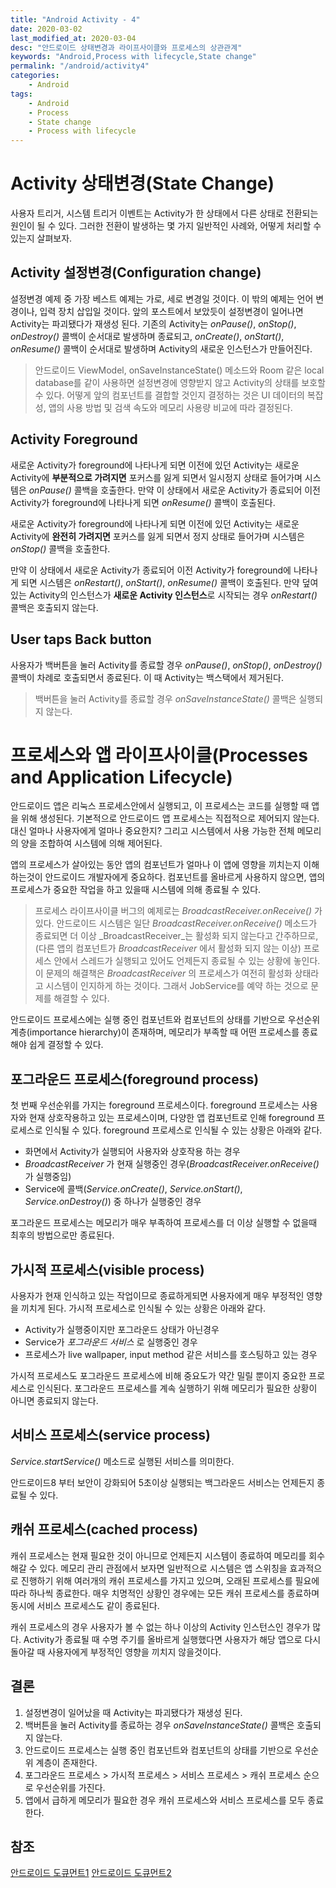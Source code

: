 ```yaml
---
title: "Android Activity - 4"
date: 2020-03-02
last_modified_at: 2020-03-04
desc: "안드로이드 상태변경과 라이프사이클와 프로세스의 상관관계"
keywords: "Android,Process with lifecycle,State change"
permalink: "/android/activity4"
categories: 
    - Android
tags: 
    - Android
    - Process
    - State change
    - Process with lifecycle
---
```


# Activity 상태변경(State Change)

사용자 트리거, 시스템 트리거 이벤트는 Activity가 한 상태에서 다른 상태로 전환되는 원인이 될 수 있다. 그러한 전환이 발생하는 몇 가지 일반적인 사례와, 어떻게 처리할 수 있는지 살펴보자.

## Activity 설정변경(Configuration change)

설정변경 예제 중 가장 베스트 예제는 가로, 세로 변경일 것이다. 이 밖의 예제는 언어 변경이나, 입력 장치 삽입일 것이다. 앞의 포스트에서 보았듯이 설정변경이 일어나면 Activity는 파괴됐다가 재생성 된다. 기존의 Activity는 _onPause()_, _onStop()_, _onDestroy()_ 콜백이 순서대로 발생하며 종료되고, _onCreate()_, _onStart()_, _onResume()_ 콜백이 순서대로 발생하며 Activity의 새로운 인스턴스가 만들어진다.

> 안드로이드 ViewModel, onSaveInstanceState() 메소드와 Room 같은 local database를 같이 사용하면 설정변경에 영향받지 않고 Activity의 상태를 보호할 수 있다. 어떻게 앞의 컴포넌트를 결합할 것인지 결정하는 것은 UI 데이터의 복잡성, 앱의 사용 방법 및 검색 속도와 메모리 사용량 비교에 따라 결정된다.

## Activity Foreground

새로운 Activity가 foreground에 나타나게 되면 이전에 있던 Activity는 새로운 Activity에 **부분적으로 가려지면** 포커스를 잃게 되면서 일시정지 상태로 들어가며 시스템은 _onPause()_ 콜백을 호출한다. 만약 이 상태에서 새로운 Activity가 종료되어 이전 Activity가 foreground에 나타나게 되면 _onResume()_ 콜백이 호출된다.

새로운 Activity가 foreground에 나타나게 되면 이전에 있던 Activity는 새로운 Activity에 **완전히 가려지면** 포커스를 잃게 되면서 정지 상태로 들어가며 시스템은 _onStop()_ 콜백을 호출한다. 

만약 이 상태에서 새로운 Activity가 종료되어 이전 Activity가 foreground에 나타나게 되면 시스템은 _onRestart()_, _onStart()_, _onResume()_ 콜백이 호출된다. 만약 덮여 있는 Activity의 인스턴스가 **새로운 Activity 인스턴스**로 시작되는 경우 _onRestart()_ 콜백은 호출되지 않는다.

## User taps Back button

사용자가 백버튼을 눌러 Activity를 종료할 경우 _onPause()_, _onStop()_, _onDestroy()_ 콜백이 차례로 호출되면서 종료된다. 이 때 Activity는 백스택에서 제거된다. 

> 백버튼을 눌러 Activity를 종료할 경우 _onSaveInstanceState()_ 콜백은 실행되지 않는다. 

# 프로세스와 앱 라이프사이클(Processes and Application Lifecycle)

안드로이드 앱은 리눅스 프로세스안에서 실행되고, 이 프로세스는 코드를 실행할 때 앱을 위해 생성된다. 기본적으로 안드로이드 앱 프로세스는 직접적으로 제어되지 않는다. 대신 얼마나 사용자에게 얼마나 중요한지? 그리고 시스템에서 사용 가능한 전체 메모리의 양을 조합하여 시스템에 의해 제어된다. 

앱의 프로세스가 살아있는 동안 앱의 컴포넌트가 얼마나 이 앱에 영향을 끼치는지 이해하는것이 안드로이드 개발자에게 중요하다. 컴포넌트를 올바르게 사용하지 않으면, 앱의 프로세스가 중요한 작업을 하고 있을때 시스템에 의해 종료될 수 있다.

> 프로세스 라이프사이클 버그의 예제로는 _BroadcastReceiver.onReceive()_ 가 있다. 안드로이드 시스템은 일단 _BroadcastReceiver.onReceive()_ 메소드가 종료되면 더 이상 _BroadcastReceiver_는 활성화 되지 않는다고 간주하므로,(다른 앱의 컴포넌트가 _BroadcastReceiver_ 에서 활성화 되지 않는 이상) 프로세스 안에서 스레드가 실행되고 있어도 언제든지 종료될 수 있는 상황에 놓인다.
>이 문제의 해결책은 _BroadcastReceiver_ 의 프로세스가 여전히 활성화 상태라고 시스템이 인지하게 하는 것이다. 그래서 JobService를 예약 하는 것으로 문제를 해결할 수 있다.

안드로이드 프로세스에는 실행 중인 컴포넌트와 컴포넌트의 상태를 기반으로 우선순위 계층(importance hierarchy)이 존재하며, 메모리가 부족할 때 어떤 프로세스를 종료해야 쉽게 결정할 수 있다.

## 포그라운드 프로세스(foreground process)

첫 번째 우선순위를 가지는 foreground 프로세스이다. foreground 프로세스는 사용자와 현재 상호작용하고 있는 프로세스이며, 다양한 앱 컴포넌트로 인해 foreground 프로세스로 인식될 수 있다. foreground 프로세스로 인식될 수 있는 상황은 아래와 같다.

* 화면에서 Activity가 실행되어 사용자와 상호작용 하는 경우
* _BroadcastReceiver_ 가 현재 실행중인 경우(_BroadcastReceiver.onReceive()_ 가 실행중임)
* Service에 콜백(_Service.onCreate()_, _Service.onStart()_, _Service.onDestroy()_) 중 하나가 실행중인 경우

포그라운드 프로세스는 메모리가 매우 부족하여 프로세스를 더 이상 실행할 수 없을때 최후의 방법으로만 종료된다.

## 가시적 프로세스(visible process)

사용자가 현재 인식하고 있는 작업이므로 종료하게되면 사용자에게 매우 부정적인 영향을 끼치게 된다. 가시적 프로세스로 인식될 수 있는 상황은 아래와 같다.

* Activity가 실행중이지만 포그라운드 상태가 아닌경우
* Service가 _포그라운드 서비스_ 로 실행중인 경우
* 프로세스가 live wallpaper, input method 같은 서비스를 호스팅하고 있는 경우

가시적 프로세스도 포그라운드 프로세스에 비해 중요도가 약간 밀릴 뿐이지 중요한 프로세스로 인식된다. 포그라운드 프로세스를 계속 실행하기 위해 메모리가 필요한 상황이 아니면 종료되지 않는다.

## 서비스 프로세스(service process) 

_Service.startService()_ 메소드로 실행된 서비스를 의미한다.

안드로이드8 부터 보안이 강화되어 5초이상 실행되는 백그라운드 서비스는 언제든지 종료될 수 있다.

## 캐쉬 프로세스(cached process) 

캐쉬 프로세스는 현재 필요한 것이 아니므로 언제든지 시스템이 종료하여 메모리를 회수해갈 수 있다. 메모리 관리 관점에서 보자면 일반적으로 시스템은 앱 스위칭을 효과적으로 진행하기 위해 여러개의 캐쉬 프로세스를 가지고 있으며, 오래된 프로세스를 필요에 따라 하나씩 종료한다. 매우 치명적인 상황인 경우에는 모든 캐쉬 프로세스를 종료하며 동시에 서비스 프로세스도 같이 종료된다.

캐쉬 프로세스의 경우 사용자가 볼 수 없는 하나 이상의 Activity 인스턴스인 경우가 많다. Activity가 종료될 때 수명 주기를 올바르게 실행했다면 사용자가 해당 앱으로 다시 돌아갈 때 사용자에게 부정적인 영향을 끼치지 않을것이다.  

## 결론

1. 설정변경이 일어났을 때 Activity는 파괴됐다가 재생성 된다.
2. 백버튼을 눌러 Activity를 종료하는 경우 _onSaveInstanceState()_ 콜백은 호출되지 않는다.
3. 안드로이드 프로세스는 실행 중인 컴포넌트와 컴포넌트의 상태를 기반으로 우선순위 계층이 존재한다.
4. 포그라운드 프로세스 > 가시적 프로세스 > 서비스 프로세스 > 캐쉬 프로세스 순으로 우선순위를 가진다.
5. 앱에서 급하게 메모리가 필요한 경우 캐쉬 프로세스와 서비스 프로세스를 모두 종료한다.

## 참조
[안드로이드 도큐먼트1](https://developer.android.com/guide/components/activities/state-changes)
[안드로이드 도큐먼트2](https://developer.android.com/guide/components/activities/process-lifecycle)

